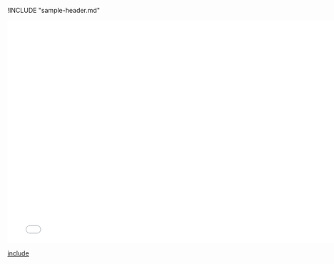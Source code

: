 !INCLUDE "sample-header.md"

<iframe src="../../data-sample.html" width="770" height="500" frameBorder="0" seamless="seamless">
</iframe>

[include](../../data-sample.html)


